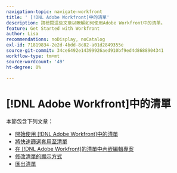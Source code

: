 ```yaml
---
navigation-topic: navigate-workfront
title: ' [!DNL Adobe Workfront]中的清單'
description: 請檢閱這些文章以瞭解如何使用Adobe Workfront中的清單。
feature: Get Started with Workfront
author: Lisa
recommendations: noDisplay, noCatalog
exl-id: 71819834-2e2d-4bdd-8c82-a01d2849355e
source-git-commit: 34ce6492e14399926aed910bf9ed4d8688904341
workflow-type: tm+mt
source-wordcount: '49'
ht-degree: 0%

---
```


# [!DNL Adobe Workfront]中的清單

本節包含下列文章：

* [開始使用 [!DNL Adobe Workfront]中的清單](../../../workfront-basics/navigate-workfront/use-lists/view-items-in-a-list.md)
* [將快速篩選套用至清單](../../../workfront-basics/navigate-workfront/use-lists/apply-quick-filter-list.md)
* [在 [!DNL Adobe Workfront]的清單中內嵌編輯專案](../../../workfront-basics/navigate-workfront/use-lists/inline-edit-objects.md)
* [修改清單的顯示方式](../../../workfront-basics/navigate-workfront/use-lists/modify-list-display.md)
* [匯出清單](../../../workfront-basics/navigate-workfront/use-lists/export-lists.md)

